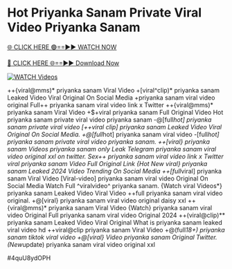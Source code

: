 # Hot Priyanka Sanam Private Viral Video Priyanka Sanam


[🌐 CLICK HERE 🟢==►► WATCH NOW](https://cutt.ly/ZrqxdKBg)

[🔴 CLICK HERE 🌐==►► Download Now](https://cutt.ly/ZrqxdKBg)

[![WATCH Videos](https://i.imgur.com/dJHk4Zq.gif)](https://cutt.ly/ZrqxdKBg)





























++{viral@mms)* priyanka sanam Viral Video +[viral^clip)* priyanka sanam Leaked Video Viral Original On Social Media
+priyanka sanam viral video original
Full++ priyanka sanam viral video link x Twitter ++{viral@mms)* priyanka sanam Viral Video +$+viral priyanka sanam Full Original Video Hot priyanka sanam private viral video priyanka sanam -@[full*hot] priyanka sanam private viral video
[++viral clip] priyanka sanam Leaked Video Viral Original On Social Media. +@[full*hot] priyanka sanam viral video
-[full*hot] priyanka sanam private viral video priyanka sanam. ++[viral} priyanka sanam Videos priyanka sanam only Leak Telegram
priyanka sanam viral video original xxl on twitter. Sex++ priyanka sanam viral video link x Twitter
viral priyanka sanam Video Full Original Link
{Hot New viral} priyanka sanam Leaked 2024 Video Trending On Social Media ++[full*viral] priyanka sanam Viral Video [Viral-video] priyanka sanam viral video Original On Social Media
Watch Full ^viralvideo^ priyanka sanam. {Watch viral Videos*} priyanka sanam Leaked Video Viral Video
++full priyanka sanam viral video original. +@[viral} priyanka sanam viral video original daisy xxl ++{viral@mms)* priyanka sanam Viral Video {Watch} priyanka sanam viral video Original Full priyanka sanam viral video Original 2024 ++(viral@clip)** priyanka sanam Leaked Video Viral Original
What is priyanka sanam leaked viral video hd
++viral@clip priyanka sanam Viral Video +@(full*18+) priyanka sanam tiktok viral video
+@[viral} Video priyanka sanam Original Twitter. (New*update) priyanka sanam viral video original xxl


#4quU8ydOPH
